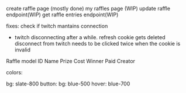 create raffle page (mostly done)
my raffles page (WIP)
update raffle endpoint(WIP)
get raffle entries endpoint(WIP)

fixes:
check if twitch mantains connection

-   twitch disconnecting after a while. refresh cookie gets deleted
    disconnect from twitch needs to be clicked twice when the cookie is invalid

Raffle model
ID
Name
Prize
Cost
Winner
Paid
Creator

colors:

bg: slate-800
button:
bg: blue-500
hover: blue-700
